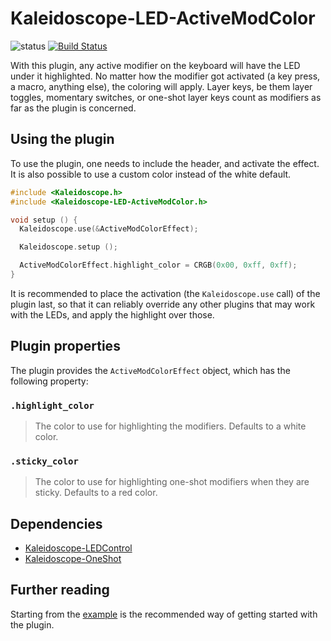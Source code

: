 # Kaleidoscope-LED-ActiveModColor

![status][st:experimental] [![Build Status][travis:image]][travis:status]

 [travis:image]: https://travis-ci.org/keyboardio/Kaleidoscope-LED-ActiveModColor.svg?branch=master
 [travis:status]: https://travis-ci.org/keyboardio/Kaleidoscope-LED-ActiveModColor

 [st:stable]: https://img.shields.io/badge/stable-✔-black.svg?style=flat&colorA=44cc11&colorB=494e52
 [st:broken]: https://img.shields.io/badge/broken-X-black.svg?style=flat&colorA=e05d44&colorB=494e52
 [st:experimental]: https://img.shields.io/badge/experimental----black.svg?style=flat&colorA=dfb317&colorB=494e52

With this plugin, any active modifier on the keyboard will have the LED under it
highlighted. No matter how the modifier got activated (a key press, a macro,
anything else), the coloring will apply. Layer keys, be them layer toggles,
momentary switches, or one-shot layer keys count as modifiers as far as the
plugin is concerned.

## Using the plugin

To use the plugin, one needs to include the header, and activate the effect. It
is also possible to use a custom color instead of the white default.

```c++
#include <Kaleidoscope.h>
#include <Kaleidoscope-LED-ActiveModColor.h>

void setup () {
  Kaleidoscope.use(&ActiveModColorEffect);

  Kaleidoscope.setup ();

  ActiveModColorEffect.highlight_color = CRGB(0x00, 0xff, 0xff);
}
```

It is recommended to place the activation (the `Kaleidoscope.use` call) of the
plugin last, so that it can reliably override any other plugins that may work
with the LEDs, and apply the highlight over those.

## Plugin properties

The plugin provides the `ActiveModColorEffect` object, which has the following
property:

### `.highlight_color`

> The color to use for highlighting the modifiers. Defaults to a white color.

### `.sticky_color`

> The color to use for highlighting one-shot modifiers when they are sticky. Defaults to a red color.

## Dependencies

* [Kaleidoscope-LEDControl](https://github.com/keyboardio/Kaleidoscope-LEDControl)
* [Kaleidoscope-OneShot](https://github.com/keyboardio/Kaleidoscope-OneShot)

## Further reading

Starting from the [example][plugin:example] is the recommended way of getting
started with the plugin.

 [plugin:example]: https://github.com/keyboardio/Kaleidoscope-LED-ActiveModColor/blob/master/examples/LED-ActiveModColor/LED-ActiveModColor.ino
